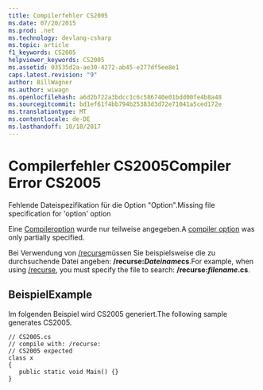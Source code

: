 ```yaml
---
title: Compilerfehler CS2005
ms.date: 07/20/2015
ms.prod: .net
ms.technology: devlang-csharp
ms.topic: article
f1_keywords: CS2005
helpviewer_keywords: CS2005
ms.assetid: 03535d2a-ae30-4272-ab45-e277df5ee8e1
caps.latest.revision: "9"
author: BillWagner
ms.author: wiwagn
ms.openlocfilehash: a6d2b722a3bdcc1c6c586740e01bdd00fe4b8a48
ms.sourcegitcommit: bd1ef61f4bb794b25383d3d72e71041a5ced172e
ms.translationtype: MT
ms.contentlocale: de-DE
ms.lasthandoff: 10/18/2017
---
```

# <a name="compiler-error-cs2005"></a><span data-ttu-id="3c768-102">Compilerfehler CS2005</span><span class="sxs-lookup"><span data-stu-id="3c768-102">Compiler Error CS2005</span></span>
<span data-ttu-id="3c768-103">Fehlende Dateispezifikation für die Option "Option".</span><span class="sxs-lookup"><span data-stu-id="3c768-103">Missing file specification for 'option' option</span></span>  
  
 <span data-ttu-id="3c768-104">Eine [Compileroption](../../csharp/language-reference/compiler-options/index.md) wurde nur teilweise angegeben.</span><span class="sxs-lookup"><span data-stu-id="3c768-104">A [compiler option](../../csharp/language-reference/compiler-options/index.md) was only partially specified.</span></span>  
  
 <span data-ttu-id="3c768-105">Bei Verwendung von [/recurse](../../csharp/language-reference/compiler-options/recurse-compiler-option.md)müssen Sie beispielsweise die zu durchsuchende Datei angeben: **/recurse:***Dateiname***cs**.</span><span class="sxs-lookup"><span data-stu-id="3c768-105">For example, when using [/recurse](../../csharp/language-reference/compiler-options/recurse-compiler-option.md), you must specify the file to search: **/recurse:***filename***.cs**.</span></span>  
  
## <a name="example"></a><span data-ttu-id="3c768-106">Beispiel</span><span class="sxs-lookup"><span data-stu-id="3c768-106">Example</span></span>  
 <span data-ttu-id="3c768-107">Im folgenden Beispiel wird CS2005 generiert.</span><span class="sxs-lookup"><span data-stu-id="3c768-107">The following sample generates CS2005.</span></span>  
  
```  
// CS2005.cs  
// compile with: /recurse:  
// CS2005 expected  
class x  
{  
   public static void Main() {}  
}  
```
